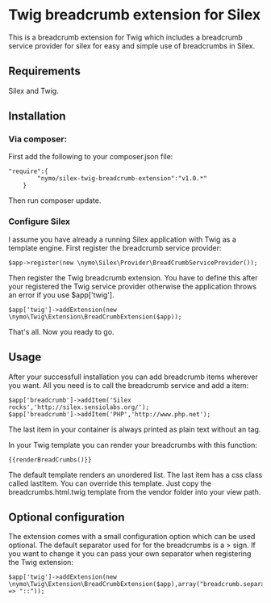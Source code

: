 # Twig breadcrumb extension for Silex
This is a breadcrumb extension for Twig which includes a breadcrumb service provider for silex for easy and simple use
of breadcrumbs in Silex.

## Requirements
Silex and Twig.


## Installation

### Via composer:
First add the following to your composer.json file:

```
"require":{
        "nymo/silex-twig-breadcrumb-extension":"v1.0.*"
    }
```

Then run composer update.

### Configure Silex
I assume you have already a running Silex application with Twig as a template engine.
First register the breadcrumb service provider:
```
$app->register(new \nymo\Silex\Provider\BreadCrumbServiceProvider());
```
Then register the Twig breadcrumb extension. You have to define this after your registered the Twig service provider
otherwise the application throws an error if you use $app['twig'].

```
$app['twig']->addExtension(new \nymo\Twig\Extension\BreadCrumbExtension($app));
```

That's all. Now you ready to go.

## Usage
After your successfull installation you can add breadcrumb items wherever you want. All you need is to call the
breadcrumb service and add a item:

```
$app['breadcrumb']->addItem('Silex rocks','http://silex.sensiolabs.org/');
$app['breadcrumb']->addItem('PHP','http://www.php.net');
```
The last item in your container is always printed as plain text without an <a> tag.

In your Twig template you can render your breadcrumbs with this function:
```
{{renderBreadCrumbs()}}
```
The default template renders an unordered list. The last item has a css class called lastItem. You can override this
template. Just copy the breadcrumbs.html.twig template from the vendor folder into your view path.

## Optional configuration
The extension comes with a small configuration option which can be used optional. The default separator used for
for the breadcrumbs is a > sign.
If you want to change it you can pass your own separator when registering the Twig extension:

```
$app['twig']->addExtension(new \nymo\Twig\Extension\BreadCrumbExtension($app),array("breadcrumb.separator" => "::"));
```